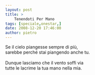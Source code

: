 ```yaml
---
layout: post
title: >
    Tenendoti Per Mano
tags: [speciale,onestar,]
date: 2008-12-20 17:46:00
author: pietro
---
```

Se il cielo piangesse sempre di più,<br/>sarebbe perché stai piangendo anche tu.<br/><br/>Dunque lasciamo che il vento soffi via<br/>tutte le lacrime la tua mano nella mia.
